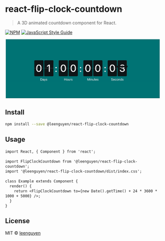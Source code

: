 # react-flip-clock-countdown

> A 3D animated countdown component for React.

[![NPM](https://img.shields.io/npm/v/@leenguyen/react-flip-clock-countdown.svg)](https://www.npmjs.com/package/@leenguyen/react-flip-clock-countdown) [![JavaScript Style Guide](https://img.shields.io/badge/code_style-standard-brightgreen.svg)](https://standardjs.com)

<div align="center">
  <img src="./resources/demo.gif" alt="react flip clock countdown demo" width="500" />
</div>

## Install

```bash
npm install --save @leenguyen/react-flip-clock-countdown
```

## Usage

```tsx
import React, { Component } from 'react';

import FlipClockCountdown from '@leenguyen/react-flip-clock-countdown';
import '@leenguyen/react-flip-clock-countdown/dist/index.css';

class Example extends Component {
  render() {
    return <FlipClockCountdown to={new Date().getTime() + 24 * 3600 * 1000 + 5000} />;
  }
}
```

## License

MIT © [leenguyen](https://github.com/sLeenguyen)
